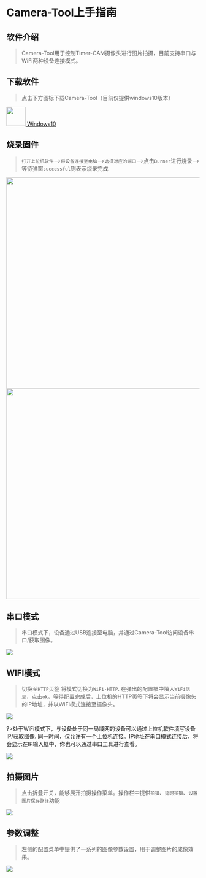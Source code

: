 # Camera-Tool上手指南

## 软件介绍

>Camera-Tool用于控制Timer-CAM摄像头进行图片拍摄，目前支持串口与WiFi两种设备连接模式。

## 下载软件

>点击下方图标下载Camera-Tool（目前仅提供windows10版本）

<div class="files_download">
   <p class="item">
      <a href="https://m5stack.oss-cn-shenzhen.aliyuncs.com/resource/software/cameraTools_V0.01.exe">
      <img src="/image/base/Windows_logo.webp" width="50">
      <span class="item-title">Windows10</span>
      </a>
   </p>
</div>

## 烧录固件

>`打开上位机软件`-->`将设备连接至电脑`-->`选择对应的端口`-->点击`Burner`进行烧录-->等待弹窗`successful`则表示烧录完成

<img src="assets\img\quick_start\timer_cam\camera_tool_01.webp" width="550px">
<img src="assets\img\quick_start\timer_cam\camera_tool_02.webp" width="550px">

## 串口模式

>串口模式下，设备通过USB连接至电脑，并通过Camera-Tool访问设备串口/获取图像。 

<img src="assets\img\quick_start\timer_cam\camera_tool_03.webp">

## WIFI模式

>切换至`HTTP`页签 将模式切换为`WiFi-HTTP`. 在弹出的配置框中填入`WiFi信息`，点击`ok`。等待配置完成后，上位机的HTTP页签下将会显示当前摄像头的IP地址，并以WiFi模式连接至摄像头。

<img src="assets\img\quick_start\timer_cam\camera_tool_04.webp">

?>处于WiFi模式下，与设备处于同一局域网的设备可以通过上位机软件填写设备IP/获取图像. 同一时间，仅允许有一个上位机连接。IP地址在串口模式连接后，将会显示在IP输入框中，你也可以通过串口工具进行查看。

<img src="assets\img\quick_start\timer_cam\camera_tool_05.webp">


## 拍摄图片

>点击折叠开关，能够展开拍摄操作菜单。操作栏中提供`拍摄`、`延时拍摄`、`设置图片保存路径`功能

<img src="assets\img\quick_start\timer_cam\camera_tool_06.webp">


## 参数调整

>左侧的配置菜单中提供了一系列的图像参数设置，用于调整图片的成像效果。

<img src="assets\img\quick_start\timer_cam\camera_tool_07.webp">

<script>
   anchor_search();
   scrollFunc();
</script>
